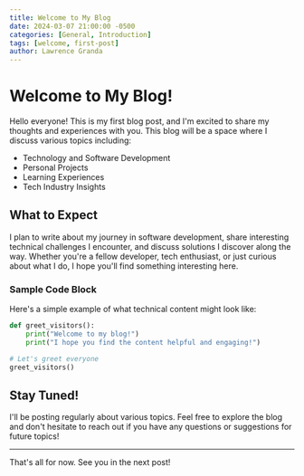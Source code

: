 ```yaml
---
title: Welcome to My Blog
date: 2024-03-07 21:00:00 -0500
categories: [General, Introduction]
tags: [welcome, first-post]
author: Lawrence Granda
---
```


# Welcome to My Blog!

Hello everyone! This is my first blog post, and I'm excited to share my thoughts and experiences with you. This blog will be a space where I discuss various topics including:

- Technology and Software Development
- Personal Projects
- Learning Experiences
- Tech Industry Insights

## What to Expect

I plan to write about my journey in software development, share interesting technical challenges I encounter, and discuss solutions I discover along the way. Whether you're a fellow developer, tech enthusiast, or just curious about what I do, I hope you'll find something interesting here.

### Sample Code Block

Here's a simple example of what technical content might look like:

```python
def greet_visitors():
    print("Welcome to my blog!")
    print("I hope you find the content helpful and engaging!")

# Let's greet everyone
greet_visitors()
```

## Stay Tuned!

I'll be posting regularly about various topics. Feel free to explore the blog and don't hesitate to reach out if you have any questions or suggestions for future topics!

---

That's all for now. See you in the next post! 